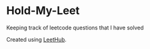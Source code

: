 # Hold-My-Leet
Keeping track of leetcode questions that I have solved









Created using [LeetHub](https://github.com/QasimWani/LeetHub).
